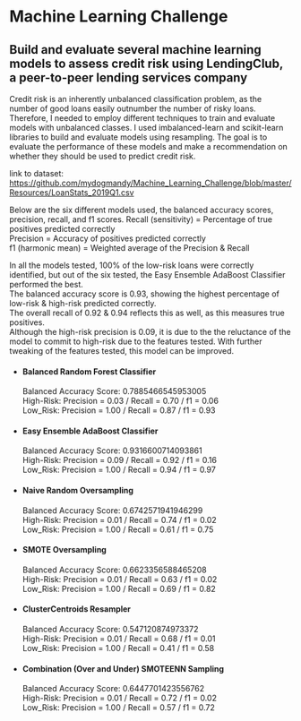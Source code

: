 # Machine Learning Challenge

## Build and evaluate several machine learning models to assess credit risk using LendingClub, a peer-to-peer lending services company<br>

Credit risk is an inherently unbalanced classification problem, as the number of good loans easily outnumber the number of risky loans. Therefore, I needed to employ different techniques to train and evaluate models with unbalanced classes. I used imbalanced-learn and scikit-learn libraries to build and evaluate models using resampling. The goal is to evaluate the performance of these models and make a recommendation on whether they should be used to predict credit risk.

link to dataset: https://github.com/mydogmandy/Machine_Learning_Challenge/blob/master/Resources/LoanStats_2019Q1.csv

Below are the six different models used, the balanced accuracy scores, precision, recall, and f1 scores.
Recall (sensitivity) = Percentage of true positives predicted correctly<br>
Precision = Accuracy of positives predicted correctly<br>
f1 (harmonic mean) = Weighted average of the Precision & Recall

In all the models tested, 100% of the low-risk loans were correctly identified, but out of the six tested, the Easy Ensemble AdaBoost Classifier performed the best.<br>
The balanced accuracy score is 0.93, showing the highest percentage of low-risk & high-risk predicted correctly.<br>
The overall recall of 0.92 & 0.94 reflects this as well, as this measures true positives.<br>
Although the high-risk precision is 0.09, it is due to the the reluctance of the model to commit to high-risk due to the features tested.  With further tweaking of the features tested, this model can be improved.


* #### Balanced Random Forest Classifier<br>
  Balanced Accuracy Score:  0.7885466545953005<br>
  High-Risk:  Precision = 0.03 / Recall = 0.70 / f1 = 0.06<br>
  Low_Risk:  Precision = 1.00 / Recall = 0.87 / f1 = 0.93<br>

* #### Easy Ensemble AdaBoost Classifier<br>
  Balanced Accuracy Score:  0.9316600714093861<br>
  High-Risk:  Precision = 0.09 / Recall = 0.92 / f1 = 0.16<br>
  Low_Risk:  Precision = 1.00 / Recall = 0.94 / f1 = 0.97<br>

* #### Naive Random Oversampling<br>
  Balanced Accuracy Score:  0.6742571941946299<br>
  High-Risk:  Precision = 0.01 / Recall = 0.74 / f1 = 0.02<br>
  Low_Risk:  Precision = 1.00 / Recall = 0.61 / f1 = 0.75<br>

* #### SMOTE Oversampling<br>
  Balanced Accuracy Score:  0.6623356588465208<br>
  High-Risk:  Precision = 0.01 / Recall = 0.63 / f1 = 0.02<br>
  Low_Risk:  Precision = 1.00 / Recall = 0.69 / f1 = 0.82<br>

* #### ClusterCentroids Resampler<br>
  Balanced Accuracy Score:  0.547120874973372<br>
  High-Risk:  Precision = 0.01 / Recall = 0.68 / f1 = 0.01<br>
  Low_Risk:  Precision = 1.00 / Recall = 0.41 / f1 = 0.58<br>

* #### Combination (Over and Under) SMOTEENN Sampling<br>
  Balanced Accuracy Score:  0.6447701423556762<br>
  High-Risk:  Precision = 0.01 / Recall = 0.72 / f1 = 0.02<br>
  Low_Risk:  Precision = 1.00 / Recall = 0.57 / f1 = 0.72<br>

